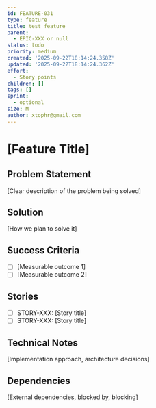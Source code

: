 ```yaml
---
id: FEATURE-031
type: feature
title: test feature
parent:
  - EPIC-XXX or null
status: todo
priority: medium
created: '2025-09-22T18:14:24.358Z'
updated: '2025-09-22T18:14:24.362Z'
effort:
  - Story points
children: []
tags: []
sprint:
  - optional
size: M
author: xtophr@gmail.com
---
```


# [Feature Title]

## Problem Statement
[Clear description of the problem being solved]

## Solution
[How we plan to solve it]

## Success Criteria
- [ ] [Measurable outcome 1]
- [ ] [Measurable outcome 2]

## Stories
- [ ] STORY-XXX: [Story title]
- [ ] STORY-XXX: [Story title]

## Technical Notes
[Implementation approach, architecture decisions]

## Dependencies
[External dependencies, blocked by, blocking]
